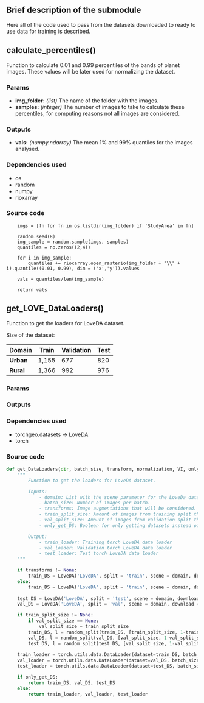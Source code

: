 ## Brief description of the submodule

Here all of the code used to pass from the datasets downloaded to ready to use data for training is described.

## calculate_percentiles()

Function to calculate 0.01 and 0.99 percentiles of the bands of planet images. These values will be later used for normalizing the dataset.

### Params

* **img_folder:** *(list)* The name of the folder with the images.
* **samples:** *(integer)* The number of images to take to calculate these percentiles, for computing reasons not all images are considered.

### Outputs

* **vals:** *(numpy.ndarray)* The mean 1% and 99% quantiles for the images analysed.

### Dependencies used

* os
* random
* numpy
* rioxarray

### Source code
```
    imgs = [fn for fn in os.listdir(img_folder) if 'StudyArea' in fn]

    random.seed(8)
    img_sample = random.sample(imgs, samples)
    quantiles = np.zeros((2,4))
    
    for i in img_sample:
        quantiles += rioxarray.open_rasterio(img_folder + "\\" + i).quantile((0.01, 0.99), dim = ('x','y')).values
    
    vals = quantiles/len(img_sample)
    
    return vals
```

## get_LOVE_DataLoaders()

Function to get the loaders for LoveDA dataset.

Size of the dataset:

|**Domain**|**Train**|**Validation**|**Test**|
|-|-|-|-|
|**Urban**|1,155|677|820|
|**Rural**|1,366|992|976|

### Params

### Outputs

### Dependencies used

* torchgeo.datasets -> LoveDA
* torch
  
### Source code

```python
def get_DataLoaders(dir, batch_size, transform, normalization, VI, only_get_DS = False, train_split_size = None, val_split_size = None):
    """
        Function to get the loaders for LoveDA dataset.

        Inputs:
            - domain: List with the scene parameter for the LoveDa dataset. It can include 'rural' and/or 'urban'.
            - batch_size: Number of images per batch.
            - transforms: Image augmentations that will be considered.
            - train_split_size: Amount of images from training split that will be considered. (Float between 0 and 1)
            - val_split_size: Amount of images from validation split that will be considered. (Float between 0 and 1)
            - only_get_DS: Boolean for only getting datasets instead of dataloaders.

        Output:
            - train_loader: Training torch LoveDA data loader
            - val_loader: Validation torch LoveDA data loader
            - test_loader: Test torch LoveDA data loader
    """

    if transforms != None:
        train_DS = LoveDA('LoveDA', split = 'train', scene = domain, download = True, transforms = transforms)
    else:
        train_DS = LoveDA('LoveDA', split = 'train', scene = domain, download = True)
        
    test_DS = LoveDA('LoveDA', split = 'test', scene = domain, download = True)
    val_DS = LoveDA('LoveDA', split = 'val', scene = domain, download = True)

    if train_split_size != None:
        if val_split_size == None:
            val_split_size = train_split_size
        train_DS, l = random_split(train_DS, [train_split_size, 1-train_split_size], generator=torch.Generator().manual_seed(8))
        val_DS, l = random_split(val_DS, [val_split_size, 1-val_split_size], generator=torch.Generator().manual_seed(8))
        test_DS, l = random_split(test_DS, [val_split_size, 1-val_split_size], generator=torch.Generator().manual_seed(8))
    
    train_loader = torch.utils.data.DataLoader(dataset=train_DS, batch_size=batch_size, shuffle=True)
    val_loader = torch.utils.data.DataLoader(dataset=val_DS, batch_size=batch_size, shuffle=False)
    test_loader = torch.utils.data.DataLoader(dataset=test_DS, batch_size=batch_size, shuffle=False)

    if only_get_DS:
        return train_DS, val_DS, test_DS
    else:
        return train_loader, val_loader, test_loader
```
